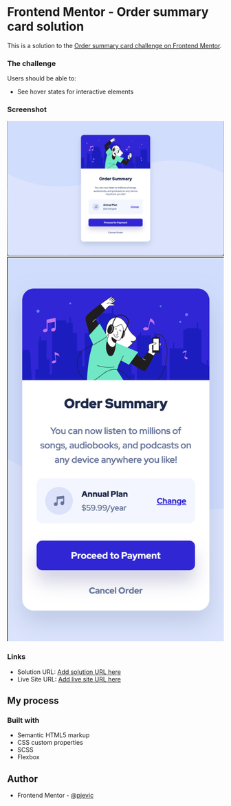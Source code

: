 # Frontend Mentor - Order summary card solution

This is a solution to the [Order summary card challenge on Frontend Mentor](https://www.frontendmentor.io/challenges/order-summary-component-QlPmajDUj).

### The challenge

Users should be able to:

- See hover states for interactive elements

### Screenshot

![](./screenshot-desktop.png)
![](./screenshot-mobile.png)

### Links

- Solution URL: [Add solution URL here](https://github.com/pjevic/Order-summary-component-SCSS)
- Live Site URL: [Add live site URL here](https://pjevic.github.io/Order-summary-component-SCSS/)

## My process

### Built with

- Semantic HTML5 markup
- CSS custom properties
- SCSS
- Flexbox

## Author

- Frontend Mentor - [@pjevic](https://www.frontendmentor.io/profile/pjevic)
